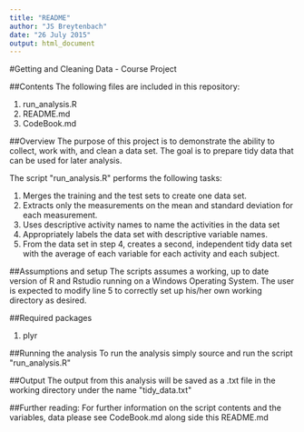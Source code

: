 ```yaml
---
title: "README"
author: "JS Breytenbach"
date: "26 July 2015"
output: html_document
---
```


#Getting and Cleaning Data - Course Project

##Contents
The following files are included in this repository:
1. run_analysis.R
2. README.md
3. CodeBook.md

##Overview
The purpose of this project is to demonstrate the ability to collect, work with, and clean a data set. The goal is to prepare tidy data that can be used for later analysis.

The script "run_analysis.R" performs the following tasks:<br/>
1. Merges the training and the test sets to create one data set.<br/>
2. Extracts only the measurements on the mean and standard deviation for each measurement. <br/>
3. Uses descriptive activity names to name the activities in the data set<br/>
4. Appropriately labels the data set with descriptive variable names. <br/>
5. From the data set in step 4, creates a second, independent tidy data set with the average of each variable for each activity and each subject.

##Assumptions and setup
The scripts assumes a working, up to date version of R and Rstudio running on a Windows Operating System.
The user is expected to modify line 5 to correctly set up his/her own working directory as desired.

##Required packages
1. plyr

##Running the analysis
To run the analysis simply source and run the script "run_analysis.R"

##Output
The output from this analysis will be saved as a .txt file in the working directory under the name "tidy_data.txt"

##Further reading:
For further information on the script contents and the variables, data please see CodeBook.md along side this README.md
